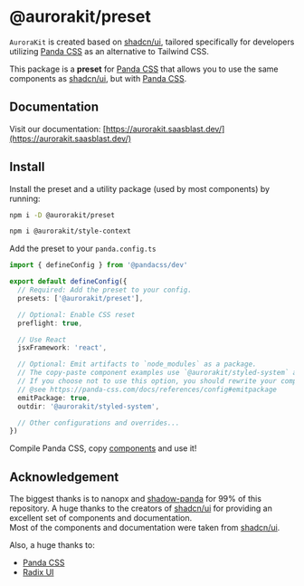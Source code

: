 # @aurorakit/preset

`AuroraKit` is created based on [shadcn/ui](https://ui.shadcn.com/), tailored specifically for developers utilizing [Panda CSS](https://panda-css.com/) as an alternative to Tailwind CSS.

This package is a **preset** for [Panda CSS](https://panda-css.com/) that allows you to use the same components as [shadcn/ui](https://ui.shadcn.com/), but with [Panda CSS](https://panda-css.com/).

## Documentation

Visit our documentation: [https://aurorakit.saasblast.dev/](https://aurorakit.saasblast.dev/)

## Install

Install the preset and a utility package (used by most components) by running:

```bash
npm i -D @aurorakit/preset
```

```bash
npm i @aurorakit/style-context
```

Add the preset to your `panda.config.ts`

```ts
import { defineConfig } from '@pandacss/dev'

export default defineConfig({
  // Required: Add the preset to your config.
  presets: ['@aurorakit/preset'],

  // Optional: Enable CSS reset
  preflight: true,

  // Use React
  jsxFramework: 'react',

  // Optional: Emit artifacts to `node_modules` as a package.
  // The copy-paste component examples use `@aurorakit/styled-system` as the import path of the generated files.
  // If you choose not to use this option, you should rewrite your component imports as needed.
  // @see https://panda-css.com/docs/references/config#emitpackage
  emitPackage: true,
  outdir: '@aurorakit/styled-system',

  // Other configurations and overrides...
})
```

Compile Panda CSS, copy [components](https://aurorakit.saasblast.dev/docs/overview/supported-components) and use it!

## Acknowledgement

The biggest thanks is to nanopx and [shadow-panda](https://shadow-panda.dev) for 99% of this repository.
A huge thanks to the creators of [shadcn/ui](https://ui.shadcn.com/) for providing an excellent set of components and documentation.  
Most of the components and documentation were taken from [shadcn/ui](https://ui.shadcn.com/).

Also, a huge thanks to:

- [Panda CSS](https://panda-css.com/)
- [Radix UI](https://radix-ui.com/)

